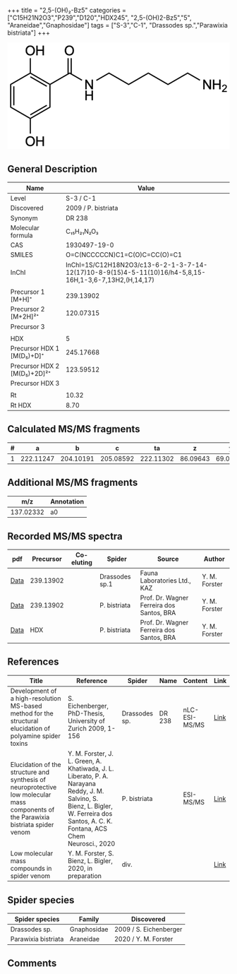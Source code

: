 +++
title = "2,5-(OH)₂-Bz5"
categories = ["C15H21N2O3","P239","D120","HDX245",
"2,5-(OH)2-Bz5","5",
"Araneidae","Gnaphosidae"]
tags = ["S-3","C-1",
"Drassodes sp.","Parawixia bistriata"]
+++

![](/img/2-5-OH2-Bz5.png)

## General Description

| Name                        | Value                |
|-----------------------------|----------------------|
| Level                       | S-3 / C-1            |
| Discovered                  | 2009 / P. bistriata |
| Synonym                     | DR 238               |
| Molecular formula           | C₁₅H₂₁N₂O₃           |
| CAS                         | 1930497-19-0         |
| SMILES | O=C(NCCCCCN)C1=C(O)C=CC(O)=C1  |
| InChI  | InChI=1S/C12H18N2O3/c13-6-2-1-3-7-14-12(17)10-8-9(15)4-5-11(10)16/h4-5,8,15-16H,1-3,6-7,13H2,(H,14,17)  |
|                             |                      |
| Precursor 1 [M+H]⁺       | 239.13902      |
| Precursor 2 [M+2H]²⁺        | 120.07315       |
| Precursor 3                 |                      |
|                             |                      |
| HDX                         | 5                    |
| Precursor HDX 1 [M(D₅)+D]⁺   | 245.17668            |
| Precursor HDX 2 [M(D₅)+2D]²⁺ | 123.59512            |
| Precursor HDX 3             |                      |
|                             |                      |
| Rt                          | 10.32                     |
| Rt HDX                      | 8.70                    |

## Calculated MS/MS fragments

| # | a         | b         | c         | ta        | z        | y        | tz        |
|---|-----------|-----------|-----------|-----------|----------|----------|-----------|
| 1 | 222.11247 | 204.10191 | 205.08592 | 222.11302 | 86.09643 | 69.06988 | 103.12297 |

## Additional MS/MS fragments

| m/z       | Annotation |
|-----------|------------|
| 137.02332 | a0         |

## Recorded MS/MS spectra

| pdf | Precursor | Co-eluting | Spider | Source | Author |
|-----|-----------|------------|--------|--------|--------|
| [Data](/pdf/Drassodes-sp1/239_2-5-OH2-Bz5_Dr-sp1.pdf) | 239.13902 |           | Drassodes sp.1 | Fauna Laboratories Ltd., KAZ | Y. M. Forster |
| [Data](/pdf/P-bistriata/239_2-5-OH2-Bz5_Pb.pdf) | 239.13902 |           | P. bistriata | Prof. Dr. Wagner Ferreira dos Santos, BRA | Y. M. Forster |
| [Data](/pdf/P-bistriata/239_2-5-OH2-Bz5_Pb_HDX.pdf) | HDX |           | P. bistriata | Prof. Dr. Wagner Ferreira dos Santos, BRA | Y. M. Forster |

## References

| Title                                                                                                      | Reference                                                                                                               | Spider        | Name   | Content        | Link                                                               |
|------------------------------------------------------------------------------------------------------------|-------------------------------------------------------------------------------------------------------------------------|---------------|--------|----------------|--------------------------------------------------------------------|
| Development of a high-resolution MS-based method for the structural elucidation of polyamine spider toxins | S. Eichenberger, PhD-Thesis, University of Zurich 2009, 1-156                                                           | Drassodes sp. | DR 238 | nLC-ESI-MS/MS  | [Link](https://www.zora.uzh.ch/id/eprint/12787/1/Eichenberger.pdf) |
| Elucidation of the structure and synthesis of neuroprotective low molecular mass components of the Parawixia bistriata spider venom      | Y. M. Forster, J. L. Green, A. Khatiwada, J. L. Liberato, P. A. Narayana Reddy, J. M. Salvino, S. Bienz, L. Bigler, W. Ferreira dos Santos, A. C. K. Fontana, ACS Chem Neurosci., 2020          | P. bistriata       |      | ESI-MS/MS        | [Link](https://pubs.acs.org/doi/10.1021/acschemneuro.0c00007)     |
| Low molecular mass compounds in spider venom      | Y. M. Forster, S. Bienz, L. Bigler, 2020, in preparation          | div.       |   |   | [Link](unknown) |

## Spider species

| Spider species | Family      | Discovered             |
|----------------|-------------|------------------------|
| Drassodes sp.  | Gnaphosidae | 2009 / S. Eichenberger |
| Parawixia bistriata | Araneidae | 2020 / Y. M. Forster |

## Comments